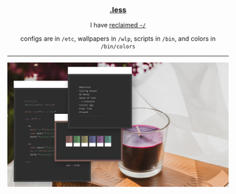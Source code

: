<h3 align="center"><a href="https://co1ncidence.github.io/rices/">.less</a></h3>
<p align="center">I have <a href="https://github.com/vizs/declutter-home">reclaimed <code>~/</code></a></p>
<p align="center">configs are in <code>/etc</code>, wallpapers in <code>/wlp</code>, scripts in <code>/bin</code>, and colors in <code>/bin/colors</code></p>

<hr />

<p align="center"

![img](scr/itai.png)

</p>
